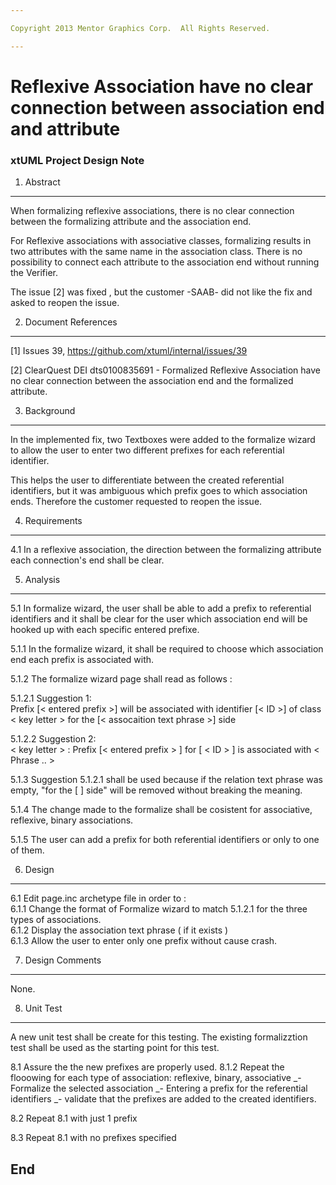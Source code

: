 ```yaml
---

Copyright 2013 Mentor Graphics Corp.  All Rights Reserved.

---
```


# Reflexive Association have no clear connection between association end and attribute
### xtUML Project Design Note

1. Abstract
-----------
When formalizing reflexive associations, there is no clear connection between 
the formalizing attribute and the association end.

For Reflexive associations with associative classes, formalizing results in two 
attributes with the same name in the association class. There is no possibility 
to connect each attribute to the association end without running the Verifier.

The issue [2] was fixed , but the customer -SAAB- did not like the fix
and asked to reopen the issue.

2. Document References
----------------------

[1] Issues 39, https://github.com/xtuml/internal/issues/39

[2] ClearQuest DEI dts0100835691 - Formalized Reflexive Association have no 
	clear connection between the association end and the formalized attribute.

3. Background
-------------
 In the implemented fix, two Textboxes were added to the formalize wizard to 
allow the user to enter two different prefixes for each referential identifier.
 
 This helps the user to differentiate between the created referential 
identifiers, but it was ambiguous which prefix goes to which association ends. 
Therefore the customer requested to reopen the issue.

4. Requirements
---------------
4.1 In a reflexive association, the direction between the formalizing attribute 
    each connection's end shall be clear.


5. Analysis
-----------
5.1 In formalize wizard, the user shall be able to add a prefix to referential 
    identifiers and it shall be clear for the user which association end will be 
    hooked up with each specific entered prefixe.

5.1.1 In the formalize wizard, it shall be required to choose which association end
      each prefix is associated with.

5.1.2 The formalize wizard page shall read as follows : 

5.1.2.1 Suggestion 1:    
Prefix [< entered prefix >] will be associated with identifier [< ID >] of class < key letter > for the [< assocaition text phrase >] side

5.1.2.2 Suggestion 2:  
< key letter >  :  Prefix [< entered prefix > ] for  [ < ID > ] is associated with < Phrase .. >

5.1.3 Suggestion 5.1.2.1  shall be used because if the relation text phrase was empty, 
"for the [ ] side" will be removed without breaking the meaning.

5.1.4 The change made to the formalize shall be cosistent for associative, reflexive, 
      binary associations.

5.1.5 The user can add a prefix for both referential identifiers or only to one of them.

6. Design
---------
6.1 Edit page.inc  archetype file in order to :  
6.1.1 Change the format of Formalize wizard to match 5.1.2.1 for the three types 
      of associations.  
6.1.2 Display the association text phrase ( if it exists )  
6.1.3 Allow the user to enter only one prefix without cause crash.  

7. Design Comments
------------------
None.

8. Unit Test
------------
A new unit test shall be create for this testing.  The existing formalizztion test shall be used as
the starting point for this test.

8.1 Assure the the new prefixes are properly used.
8.1.2 Repeat the flooowing for each type of association: reflexive, binary, associative
    _- Formalize the selected association
    _- Entering a prefix for the referential identifiers 
    _- validate that the prefixes are added to the created identifiers.

8.2 Repeat 8.1 with just 1 prefix

8.3 Repeat 8.1 with no prefixes specified


End
---

